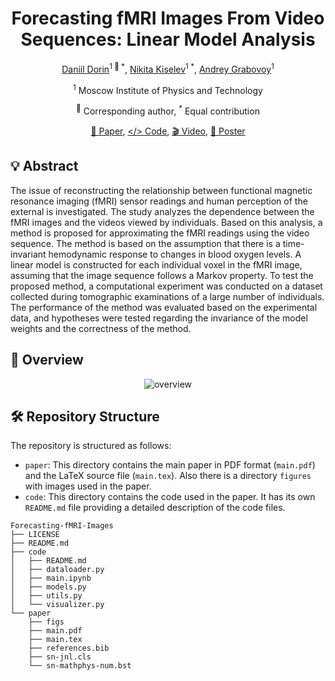 <div align="center">
<h1>Forecasting fMRI Images From Video Sequences: Linear Model Analysis </h1>

[Daniil Dorin](https://github.com/DorinDaniil)<sup>1 :email: *</sup>, [Nikita Kiselev](https://github.com/kisnikser)<sup>1 *</sup>, [Andrey Grabovoy](https://github.com/andriygav)<sup>1</sup>

<sup>1</sup> Moscow Institute of Physics and Technology

<sup>:email:</sup> Corresponding author, <sup>*</sup> Equal contribution

[📝 Paper](https://github.com/DorinDaniil/Forecasting-fMRI-Images/blob/main/paper/main.pdf), [</> Code](https://github.com/DorinDaniil/Forecasting-fMRI-Images/tree/main/code), [🎬 Video](https://www.youtube.com/live/WnIRaRl730A?si=Txo-uVvyS6JaTzRT&t=4305), [🎫 Poster](https://github.com/DorinDaniil/Forecasting-fMRI-Images/blob/main/poster/poster.pdf)

</div>

## 💡 Abstract
The issue of reconstructing the relationship between functional magnetic resonance imaging (fMRI) sensor readings and human perception of the external is investigated. The study analyzes the dependence between the fMRI images and the videos viewed by individuals. Based on this analysis, a method is proposed for approximating the fMRI readings using the video sequence. The method is based on the assumption that there is a time-invariant hemodynamic response to changes in blood oxygen levels. A linear model is constructed for each individual voxel in the fMRI image, assuming that the image sequence follows a Markov property. To test the proposed method, a computational experiment was conducted on a dataset collected during tomographic examinations of a large number of individuals. The performance of the method was evaluated based on the experimental data, and hypotheses were tested regarding the invariance of the model weights and the correctness of the method.

## 🔎 Overview
<div align="center">
  <img alt="overview" src="https://github.com/DorinDaniil/Forecasting-fMRI-Images/assets/70231416/b02ebddd-432c-4e7b-8c81-905a99ded757">
</div>

## 🛠️ Repository Structure
The repository is structured as follows:
- `paper`: This directory contains the main paper in PDF format (`main.pdf`) and the LaTeX source file (`main.tex`). Also there is a directory `figures` with images used in the paper.
- `code`: This directory contains the code used in the paper. It has its own `README.md` file providing a detailed description of the code files.
```shell
Forecasting-fMRI-Images
├── LICENSE
├── README.md
├── code
│   ├── README.md
│   ├── dataloader.py
│   ├── main.ipynb
│   ├── models.py
│   ├── utils.py
│   └── visualizer.py
└── paper
    ├── figs
    ├── main.pdf
    ├── main.tex
    ├── references.bib
    ├── sn-jnl.cls
    └── sn-mathphys-num.bst
```

